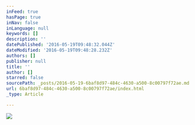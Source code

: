 ```yaml
---
inFeed: true
hasPage: true
inNav: false
inLanguage: null
keywords: []
description: ''
datePublished: '2016-05-19T09:48:32.044Z'
dateModified: '2016-05-19T09:48:28.232Z'
authors: []
publisher: null
title: ''
author: []
starred: false
sourcePath: _posts/2016-05-19-6baf8d97-484c-4630-a500-8c00797f72ae.md
url: 6baf8d97-484c-4630-a500-8c00797f72ae/index.html
_type: Article

---
```

![](https://the-grid-user-content.s3-us-west-2.amazonaws.com/dce97237-533b-4fec-a154-eaa7b18b9be3.jpg)